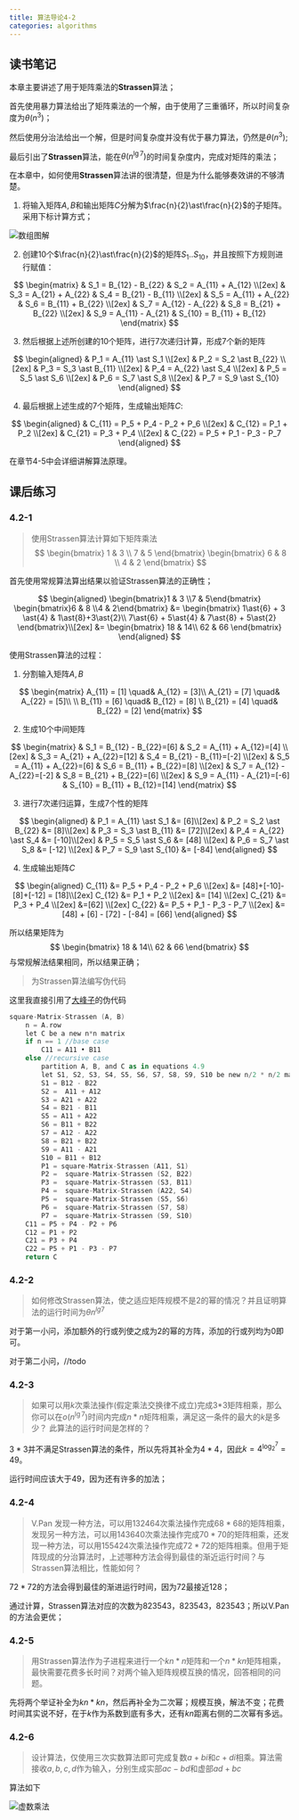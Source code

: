 ```yaml
---
title: 算法导论4-2
categories: algorithms
---
```

   
## 读书笔记

本章主要讲述了用于矩阵乘法的**Strassen**算法；

首先使用暴力算法给出了矩阵乘法的一个解，由于使用了三重循环，所以时间复杂度为$\theta(n^3)$；

然后使用分治法给出一个解，但是时间复杂度并没有优于暴力算法，仍然是$\theta(n^3)$;

最后引出了**Strassen**算法，能在$\theta(n^{\lg{7}})$的时间复杂度内，完成对矩阵的乘法；

在本章中，如何使用**Strassen**算法讲的很清楚，但是为什么能够奏效讲的不够清楚。

1. 将输入矩阵$A, B$和输出矩阵$C$分解为$\frac{n}{2}\ast\frac{n}{2}$的子矩阵。采用下标计算方式；

![数组图解](https://cdn.nextto.top/images/2019/09/17/strassen_first.jpg)

2. 创建10个$\frac{n}{2}\ast\frac{n}{2}$的矩阵$S_1$..$S_{10}$，并且按照下方规则进行赋值：

$$
\begin{matrix}
& S_1 = B_{12} - B_{22} & S_2 = A_{11} + A_{12} \\[2ex]
& S_3 = A_{21} + A_{22} & S_4 = B_{21} - B_{11} \\[2ex]
& S_5 = A_{11} + A_{22} & S_6 = B_{11} + B_{22} \\[2ex]
& S_7 = A_{12} - A_{22} & S_8 = B_{21} + B_{22} \\[2ex]
& S_9 = A_{11} - A_{21} & S_{10} = B_{11} + B_{12}
\end{matrix}
$$

3. 然后根据上述所创建的10个矩阵，进行7次递归计算，形成7个新的矩阵

$$
\begin{aligned}
& P_1 = A_{11} \ast S_1 \\[2ex] 
& P_2 = S_2 \ast B_{22} \\[2ex]
& P_3 = S_3 \ast B_{11} \\[2ex]
& P_4 = A_{22} \ast S_4 \\[2ex]
& P_5 = S_5 \ast S_6    \\[2ex]
& P_6 = S_7 \ast S_8    \\[2ex]
& P_7 = S_9 \ast S_{10}
\end{aligned}
$$

4. 最后根据上述生成的7个矩阵，生成输出矩阵$C$:

$$
\begin{aligned}
& C_{11} = P_5 + P_4 - P_2 + P_6 \\[2ex]
& C_{12} = P_1 + P_2 \\[2ex]
& C_{21} = P_3 + P_4 \\[2ex]
& C_{22} = P_5 + P_1 - P_3 - P_7
\end{aligned}
$$

在章节4-5中会详细讲解算法原理。

## 课后练习
### 4.2-1
> 使用Strassen算法计算如下矩阵乘法
> $$
> \begin{bmatrix}
> 1 & 3 \\
> 7 & 5
> \end{bmatrix}
> \begin{bmatrix}
> 6 & 8 \\
> 4 & 2
> \end{bmatrix}
> $$

首先使用常规算法算出结果以验证Strassen算法的正确性；


$$
\begin{aligned}
\begin{bmatrix}1 & 3 \\7 & 5\end{bmatrix}
\begin{bmatrix}6 & 8 \\4 & 2\end{bmatrix}
&= 
\begin{bmatrix}
1\ast{6} + 3 \ast{4} & 1\ast{8}+3\ast{2}\\
7\ast{6} + 5\ast{4} & 7\ast{8} + 5\ast{2}
\end{bmatrix}\\[2ex]
&= \begin{bmatrix}
18 & 14\\
62 & 66 
\end{bmatrix}
\end{aligned}
$$


使用Strassen算法的过程：

1. 分割输入矩阵$A, B$

$$
\begin{matrix}
A_{11} = [1] \quad& A_{12} = [3]\\
A_{21} = [7] \quad& A_{22} = [5]\\
\\
B_{11} = [6] \quad& B_{12} = [8] \\
B_{21} = [4] \quad& B_{22} = [2]
\end{matrix}
$$

2. 生成10个中间矩阵

$$
\begin{matrix}
& S_1 = B_{12} - B_{22}=[6] & S_2 = A_{11} + A_{12}=[4] \\[2ex]
& S_3 = A_{21} + A_{22}=[12] & S_4 = B_{21} - B_{11}=[-2] \\[2ex]
& S_5 = A_{11} + A_{22}=[6] & S_6 = B_{11} + B_{22}=[8] \\[2ex]
& S_7 = A_{12} - A_{22}=[-2] & S_8 = B_{21} + B_{22}=[6] \\[2ex]
& S_9 = A_{11} - A_{21}=[-6] & S_{10} = B_{11} + B_{12}=[14]
\end{matrix}
$$

3. 进行7次递归运算，生成7个性的矩阵

$$
\begin{aligned}
& P_1 = A_{11} \ast S_1 &= [6]\\[2ex] 
& P_2 = S_2 \ast B_{22} &= [8]\\[2ex]
& P_3 = S_3 \ast B_{11} &= [72]\\[2ex]
& P_4 = A_{22} \ast S_4 &= [-10]\\[2ex]
& P_5 = S_5 \ast S_6 &= [48]   \\[2ex]
& P_6 = S_7 \ast S_8 &= [-12]   \\[2ex]
& P_7 = S_9 \ast S_{10} &= [-84]
\end{aligned}
$$

4. 生成输出矩阵$C$

$$
\begin{aligned}
 C_{11} &= P_5 + P_4 - P_2 + P_6  \\[2ex]
 &= [48]+[-10]-[8]+[-12] = [18]\\[2ex]
 C_{12} &= P_1 + P_2 \\[2ex]
 &= [14] \\[2ex]
 C_{21} &= P_3 + P_4 \\[2ex]
 &=[62] \\[2ex]
 C_{22} &= P_5 + P_1 - P_3 - P_7 \\[2ex]
 &=[48] + [6] - [72] - [-84] = [66]
\end{aligned}
$$

所以结果矩阵为
$$
\begin{bmatrix}
18 & 14\\
62 & 66 
\end{bmatrix}
$$
与常规解法结果相同，所以结果正确；

> 为Strassen算法编写伪代码

这里我直接引用了[大峰子](https://www.cnblogs.com/Bw98blogs/p/8320468.html)的伪代码

```kotlin
square-Matrix-Strassen (A, B)
    n = A.row     
    let C be a new n*n matrix
    if n == 1 //base case
        C11 = A11 • B11
    else //recursive case
        partition A, B, and C as in equations 4.9
        let S1, S2, S3, S4, S5, S6, S7, S8, S9, S10 be new n/2 * n/2 matrixs
        S1 = B12 - B22
        S2 =  A11 + A12
        S3 = A21 + A22
        S4 = B21 - B11
        S5 = A11 + A22
        S6 = B11 + B22
        S7 = A12 - A22
        S8 = B21 + B22
        S9 = A11 - A21
        S10 = B11 + B12
        P1 = square-Matrix-Strassen (A11, S1)
        P2 =  square-Matrix-Strassen (S2, B22)
        P3 =  square-Matrix-Strassen (S3, B11)
        P4 =  square-Matrix-Strassen (A22, S4)
        P5 =  square-Matrix-Strassen (S5, S6)
        P6 =  square-Matrix-Strassen (S7, S8)
        P7 =  square-Matrix-Strassen (S9, S10)
    C11 = P5 + P4 - P2 + P6
    C12 = P1 + P2
    C21 = P3 + P4
    C22 = P5 + P1 - P3 - P7
    return C
```
### 4.2-2
> 如何修改Strassen算法，使之适应矩阵规模不是2的幂的情况？并且证明算法的运行时间为$\theta{n^{lg{7}}}$

对于第一小问，添加额外的行或列使之成为2的幂的方阵，添加的行或列均为0即可。

对于第二小问，//todo
### 4.2-3
> 如果可以用$k$次乘法操作(假定乘法交换律不成立)完成3*3矩阵相乘，那么你可以在$o(n^{\lg{7}})$时间内完成$n\ast {n}$矩阵相乘，满足这一条件的最大的$k$是多少？ 此算法的运行时间是怎样的？

$3\ast{3}$并不满足Strassen算法的条件，所以先将其补全为$4\ast{4}$，因此$k=4^{\log_2^7}=49$。

运行时间应该大于49，因为还有许多的加法；
### 4.2-4
> V.Pan 发现一种方法，可以用132464次乘法操作完成$68\ast{68}$的矩阵相乘，发现另一种方法，可以用143640次乘法操作完成$70\ast{70}$的矩阵相乘，还发现一种方法，可以用155424次乘法操作完成$72\ast{72}$的矩阵相乘。但用于矩阵现成的分治算法时，上述哪种方法会得到最佳的渐近运行时间？与Strassen算法相比，性能如何？

$72\ast{72}$的方法会得到最佳的渐进运行时间，因为72最接近128；

通过计算，Strassen算法对应的次数为823543，823543，823543；所以V.Pan的方法会更优；
### 4.2-5
> 用Strassen算法作为子进程来进行一个$kn\ast{n}$矩阵和一个$n\ast{kn}$矩阵相乘，最快需要花费多长时间？对两个输入矩阵规模互换的情况，回答相同的问题。

先将两个举证补全为$kn\ast{kn}$，然后再补全为二次幂；规模互换，解法不变；花费时间其实说不好，在于$k$作为系数到底有多大，还有$kn$距离右侧的二次幂有多远。
### 4.2-6
> 设计算法，仅使用三次实数算法即可完成复数$a+bi$和$c+di$相乘。算法需接收$a,b,c,d$作为输入，分别生成实部$ac-bd$和虚部$ad+bc$

算法如下

![虚数乘法](https://cdn.nextto.top/images/2019/09/17/virtual_number_ast.jpg)

